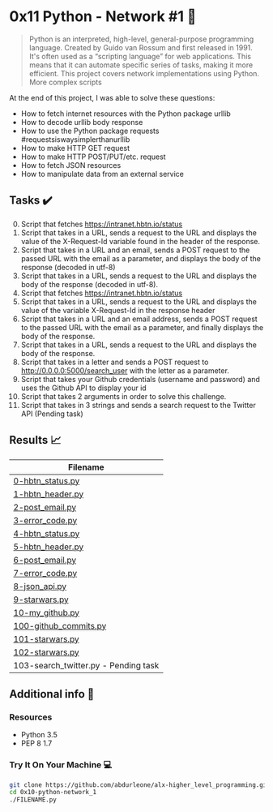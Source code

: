 # 0x11  Python - Network #1 :snake:

> Python is an interpreted, high-level, general-purpose programming language. Created by Guido van Rossum and first released in 1991. It's often used as a “scripting language” for web applications. This means that it can automate specific series of tasks, making it more efficient. This project covers network implementations using Python. More complex scripts

At the end of this project, I was able to solve these questions:
  
* How to fetch internet resources with the Python package urllib
* How to decode urllib body response
* How to use the Python package requests #requestsiswaysimplerthanurllib
* How to make HTTP GET request
* How to make HTTP POST/PUT/etc. request
* How to fetch JSON resources
* How to manipulate data from an external service

## Tasks :heavy_check_mark:

0. Script that fetches https://intranet.hbtn.io/status
1. Script that takes in a URL, sends a request to the URL and displays the value of the X-Request-Id variable found in the header of the response.
2. Script that takes in a URL and an email, sends a POST request to the passed URL with the email as a parameter, and displays the body of the response (decoded in utf-8)
3. Script that takes in a URL, sends a request to the URL and displays the body of the response (decoded in utf-8).
4. Script that fetches https://intranet.hbtn.io/status
5. Script that takes in a URL, sends a request to the URL and displays the value of the variable X-Request-Id in the response header
6. Script that takes in a URL and an email address, sends a POST request to the passed URL with the email as a parameter, and finally displays the body of the response.
7. Script that takes in a URL, sends a request to the URL and displays the body of the response.
8. Script that takes in a letter and sends a POST request to http://0.0.0.0:5000/search_user with the letter as a parameter.
9. Script that takes your Github credentials (username and password) and uses the Github API to display your id
10. Script that takes 2 arguments in order to solve this challenge.
11. Script that takes in 3 strings and sends a search request to the Twitter API (Pending task)

## Results :chart_with_upwards_trend:

| Filename |
| ------ |
| [0-hbtn_status.py](https://github.com/abdurleone/alx-higher_level_programming/blob/master/0x11-python-network_1/0-hbtn_status.py)|
| [1-hbtn_header.py](https://github.com/abdurleone/alx-higher_level_programming/blob/master/0x11-python-network_1/1-hbtn_header.py)|
| [2-post_email.py](https://github.com/abdurleone/alx-higher_level_programming/blob/master/0x11-python-network_1/2-post_email.py)|
| [3-error_code.py](https://github.com/abdurleone/alx-higher_level_programming/blob/master/0x11-python-network_1/3-error_code.py)|
| [4-hbtn_status.py](hhttps://github.com/abdurleone/alx-higher_level_programming/blob/master/0x11-python-network_1/4-hbtn_status.py)|
| [5-hbtn_header.py](https://github.com/abdurleone/alx-higher_level_programming/blob/master/0x11-python-network_1/5-hbtn_header.py)|
| [6-post_email.py](https://github.com/abdurleone/alx-higher_level_programming/blob/master/0x11-python-network_1/6-post_email.py)|
| [7-error_code.py](https://github.com/abdurleone/alx-higher_level_programming/blob/master/0x11-python-network_1/7-error_code.py)|
| [8-json_api.py](https://github.com/abdurleone/alx-higher_level_programming/blob/master/0x11-python-network_1/8-json_api.py)|
| [9-starwars.py](https://github.com/abdurleone/alx-higher_level_programming/blob/master/0x11-python-network_1/9-starwars.py)|
| [10-my_github.py](https://github.com/abdurleone/alx-higher_level_programming/blob/master/0x11-python-network_1/10-my_github.py)|
| [100-github_commits.py](https://github.com/abdurleone/alx-higher_level_programming/blob/master/0x11-python-network_1/100-github_commits.py)|
| [101-starwars.py](https://github.com/abdurleone/alx-higher_level_programming/blob/master/0x11-python-network_1/101-starwars.py)|
| [102-starwars.py](https://github.com/abdurleone/alx-higher_level_programming/blob/master/0x11-python-network_1/102-starwars.py)|
| 103-search_twitter.py - Pending task|


## Additional info :construction:
### Resources

- Python 3.5
- PEP 8 1.7

### Try It On Your Machine :computer:	
```bash
git clone https://github.com/abdurleone/alx-higher_level_programming.git
cd 0x10-python-network_1
./FILENAME.py
```

